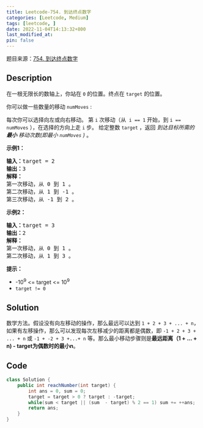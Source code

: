 ```yaml
---
title: Leetcode-754. 到达终点数字
categories: [Leetcode, Medium]
tags: [leetcode, ]
date: 2022-11-04T14:13:32+800
last_modified_at: 
pin: false
---
```


题目来源：[754. 到达终点数字](https://leetcode.cn/problems/reach-a-number/)

## Description

在一根无限长的数轴上，你站在 `0` 的位置。终点在 `target` 的位置。

你可以做一些数量的移动 `numMoves` :

每次你可以选择向左或向右移动。
第 `i` 次移动（从  `i == 1` 开始，到 `i == numMoves` ），在选择的方向上走 `i` 步。
给定整数 `target` ，返回 *到达目标所需的 **最小** 移动次数(即最小 `numMoves` )* 。


**示例1：**

<pre>
<strong>输入：</strong>target = 2
<strong>输出：</strong>3
<strong>解释：</strong>
第一次移动，从 0 到 1 。
第二次移动，从 1 到 -1 。
第三次移动，从 -1 到 2 。
</pre>

**示例2：**

<pre>
<strong>输入：</strong>target = 3
<strong>输出：</strong>2
<strong>解释：</strong>
第一次移动，从 0 到 1 。
第二次移动，从 1 到 3 。
</pre>

**提示：**

- -10<sup>9</sup> <= target <= 10<sup>9</sup>
- `target != 0`


## Solution

数学方法。假设没有向左移动的操作，那么最远可以达到 `1 + 2 + 3 + ... + n`，如果有左移操作，那么可以发现每次左移减少的距离都是偶数，即 `-1 + 2 + 3 + ... + n` 或 `-1 + -2 + 3 +...+ n` 等。那么最小移动步骤则是**最远距离（1 + ... + n) - target为偶数时的最小n**。


## Code
```java
class Solution {
    public int reachNumber(int target) {
        int ans = 0, sum = 0;
        target = target > 0 ? target : -target;
        while(sum < target || (sum  - target) % 2 == 1) sum += ++ans;
        return ans;
    }
}
```
